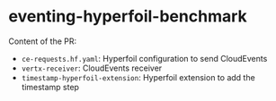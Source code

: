 # eventing-hyperfoil-benchmark

Content of the PR:

* `ce-requests.hf.yaml`: Hyperfoil configuration to send CloudEvents
* `vertx-receiver`: CloudEvents receiver
* `timestamp-hyperfoil-extension`: Hyperfoil extension to add the timestamp step
